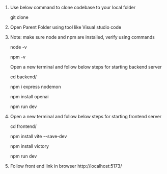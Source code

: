 1. Use below command to clone codebase to your local folder

   git clone <url>

3. Open Parent Folder using tool like Visual studio code
   
4. Note: make sure node and npm are installed, verify using commands 

   node -v

   npm -v

   Open a new terminal and follow below steps for starting backend server

   cd backend/

   npm i express nodemon

   npm install openai

   npm run dev
   
6. Open a new terminal and follow below steps for starting frontend server

   cd frontend/

   npm install vite --save-dev

   npm install victory

   npm run dev

8. Follow front end link in browser
   http://localhost:5173/
